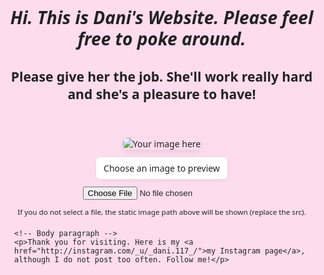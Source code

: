 
<html lang="en">
<head>
  <meta charset="utf-8" />
  <meta name="viewport" content="width=device-width,initial-scale=1" />
  <title>Dani's Website</title>
  <style>
    /* Page styling */
    html, body {
      height: 100%;
      margin: 0;
      font-family: system-ui, -apple-system, "Segoe UI", Roboto, "Helvetica Neue", Arial;
      background-color: #fcdced; /* baby pink */
      color: #222;
    }

    /* Centered header */
    header {
      padding: 48px 16px;
      text-align: center;
    }
    header h1 {
      margin: 0;
      font-size: 28px;
      line-height: 1.2;
      font-weight: 600;
    }

    /* Main content area */
    main {
      max-width: 900px;
      margin: 24px auto;
      padding: 0 16px;
    }

    /* Image area */
    .image-box {
      display: flex;
      flex-direction: column;
      align-items: center;
      gap: 12px;
      margin: 20px 0;
    }
    .image-box img {
      max-width: 100%;
      height: auto;
      border-radius: 8px;
      box-shadow: 0 4px 12px rgba(0,0,0,0.08);
    }

    /* Small helper styles */
    label.file-label {
      background: #fff;
      padding: 8px 12px;
      border-radius: 6px;
      cursor: pointer;
      box-shadow: 0 2px 6px rgba(0,0,0,0.06);
    }
    input[type="file"] {
      display: none;
    }

    p {
      font-size: 16px;
    }
  </style>
</head>
<body>
  <header>
    <h1><i>Hi. This is Dani's Website. Please feel free to poke around.</i></h1>
    <h2> Please give her the job. She'll work really hard and she's a pleasure to have!</h2>
  </header>

  <main>
    <!-- Image upload & preview area -->
    <section class="image-box" aria-label="Image upload and preview">
      <!-- Static image you can replace -->
      <img id="preview" src="path/to/your-image.jpg" alt="Your image here" />
      <!-- Or choose a file from your computer to preview -->
      <label for="imageInput" class="file-label">Choose an image to preview</label>
      <input id="imageInput" type="file" accept="image/*" />
      <small>If you do not select a file, the static image path above will be shown (replace the src).</small>
    </section>

    <!-- Body paragraph -->
    <p>Thank you for visiting. Here is my <a href="http://instagram.com/_u/_dani.117_/">my Instagram page</a>, although I do not post too often. Follow me!</p>
  </main>

  <script>
    // Simple image preview: when user selects a file, show it in the <img id="preview">
    const input = document.getElementById('imageInput');
    const preview = document.getElementById('preview');

    input.addEventListener('change', () => {
      const file = input.files && input.files[0];
      if (!file) return;

      const reader = new FileReader();
      reader.onload = (e) => {
        preview.src = e.target.result;
        preview.alt = file.name;
      };
      reader.readAsDataURL(file);
    });
  </script>
</body>
</html>
